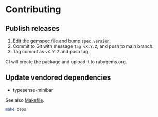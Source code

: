 # Contributing

## Publish releases

1. Edit the [gemspec](./amethyst.gemspec) file and bump `spec.version`.
2. Commit to Git with message `Tag vX.Y.Z`, and push to main branch.
3. Tag commit as `vX.Y.Z` and push tag.

CI will create the package and upload it to rubygems.org.

## Update vendored dependencies

* typesense-minibar

See also [Makefile](./Makefile).

```sh
make deps
```

